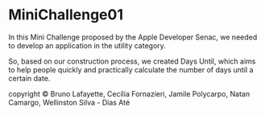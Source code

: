 # MiniChallenge01
In this Mini Challenge proposed by the Apple Developer Senac, we needed to develop an application in the utility category. 

So, based on our construction process, we created Days Until, which aims to help people quickly and practically calculate the number of days until a certain date. 

copyright © Bruno Lafayette, Cecília Fornazieri, Jamile Polycarpo, Natan Camargo, Wellinston Silva - Dias Até
